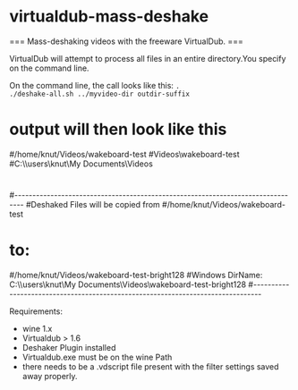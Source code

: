 virtualdub-mass-deshake
=======================


=== Mass-deshaking videos with the freeware VirtualDub. ===

VirtualDub will attempt to process all files in an entire directory.You specify on the command line.

On the command line, the call looks like this:
<code>. ./deshake-all.sh ../myvideo-dir outdir-suffix </code>

# output will then look like this
#/home/knut/Videos/wakeboard-test
#Videos\\wakeboard-test
#C:\\\\users\\knut\\My Documents\\Videos
#
#--------------------------------------------------------------------------------
#Deshaked Files will be copied from
#/home/knut/Videos/wakeboard-test
# to:
#/home/knut/Videos/wakeboard-test-bright128
#Windows DirName: C:\\\\users\\knut\\My Documents\\Videos\\wakeboard-test-bright128
#--------------------------------------------------------------------------------

 Requirements:
  - wine 1.x
  - Virtualdub > 1.6
  - Deshaker Plugin installed
  - Virtualdub.exe must be on the wine Path
  - there needs to be a .vdscript file present with the filter settings saved away properly.



